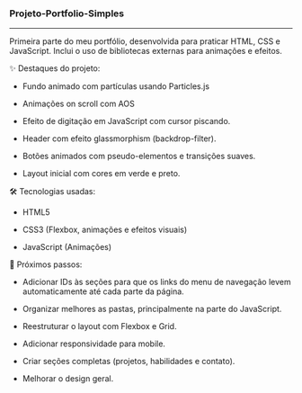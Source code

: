 ### Projeto-Portfolio-Simples
---

Primeira parte do meu portfólio, desenvolvida para praticar HTML, CSS e JavaScript.
Inclui o uso de bibliotecas externas para animações e efeitos.

✨ Destaques do projeto:

* Fundo animado com partículas usando Particles.js

* Animações on scroll com AOS

* Efeito de digitação em JavaScript com cursor piscando.

* Header com efeito glassmorphism (backdrop-filter).

* Botões animados com pseudo-elementos e transições suaves.

* Layout inicial com cores em verde e preto.

🛠️ Tecnologias usadas:

* HTML5

* CSS3 (Flexbox, animações e efeitos visuais)

* JavaScript (Animações)

📌 Próximos passos:

* Adicionar IDs às seções para que os links do menu de navegação levem automaticamente até cada parte da página.

* Organizar melhores as pastas, principalmente na parte do JavaScript.
  
* Reestruturar o layout com Flexbox e Grid.

* Adicionar responsividade para mobile.

* Criar seções completas (projetos, habilidades e contato).

* Melhorar o design geral.
